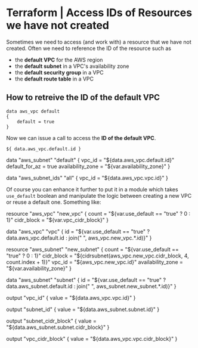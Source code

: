 
# Terraform | Access IDs of Resources we have not created

Sometimes we need to access (and work with) a resource that we have not created. Often we need to reference the ID of the resource such as

- the **default VPC** for the AWS region
- the **default subnet** in a VPC's availability zone
- the **default security group** in a VPC
- the **default route table** in a VPC

## How to retreive the ID of the default VPC 

    data aws_vpc default
    {
        default = true
    }

Now we can issue a call to access the **ID of the default VPC**.

    ${ data.aws_vpc.default.id }


data "aws_subnet" "default" {
  vpc_id            = "${data.aws_vpc.default.id}"
  default_for_az    = true
  availability_zone = "${var.availability_zone}"
}

data "aws_subnet_ids" "all" {
  vpc_id = "${data.aws_vpc.vpc.id}"
}


Of course you can enhance it further to put it in a module which takes `use_default` boolean and manipulate the logic between creating a new VPC or reuse a default one.
Something like:

resource "aws_vpc" "new_vpc" {
  count      = "${var.use_default == "true" ? 0 : 1}"
  cidr_block = "${var.vpc_cidr_block}"
}

data "aws_vpc" "vpc" {
  id = "${var.use_default == "true" ? data.aws_vpc.default.id : join(" ", aws_vpc.new_vpc.*.id)}"
}

resource "aws_subnet" "new_subnet" {
  count             = "${var.use_default == "true" ? 0 : 1}"
  cidr_block        = "${cidrsubnet(aws_vpc.new_vpc.cidr_block, 4, count.index + 1)}"
  vpc_id            = "${aws_vpc.new_vpc.id}"
  availability_zone = "${var.availability_zone}"
}

data "aws_subnet" "subnet" {
  id = "${var.use_default == "true" ? data.aws_subnet.default.id : join(" ", aws_subnet.new_subnet.*.id)}"
}


output "vpc_id" {
  value = "${data.aws_vpc.vpc.id}"
}

output "subnet_id" {
  value = "${data.aws_subnet.subnet.id}"
}

output "subnet_cidr_block" {
  value = "${data.aws_subnet.subnet.cidr_block}"
}

output "vpc_cidr_block" {
  value = "${data.aws_vpc.vpc.cidr_block}"
}

